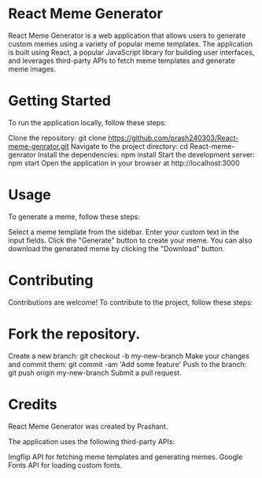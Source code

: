 # React Meme Generator
React Meme Generator is a web application that allows users to generate custom memes using a variety of popular meme templates. The application is built using React, a popular JavaScript library for building user interfaces, and leverages third-party APIs to fetch meme templates and generate meme images.

# Getting Started
To run the application locally, follow these steps:

Clone the repository: git clone https://github.com/prash240303/React-meme-genrator.git
Navigate to the project directory: cd React-meme-genrator
Install the dependencies: npm install
Start the development server: npm start
Open the application in your browser at http://localhost:3000


# Usage
To generate a meme, follow these steps:

Select a meme template from the sidebar.
Enter your custom text in the input fields.
Click the "Generate" button to create your meme.
You can also download the generated meme by clicking the "Download" button.

# Contributing
Contributions are welcome! To contribute to the project, follow these steps:

# Fork the repository.
Create a new branch: git checkout -b my-new-branch
Make your changes and commit them: git commit -am 'Add some feature'
Push to the branch: git push origin my-new-branch
Submit a pull request.


# Credits
React Meme Generator was created by Prashant.

The application uses the following third-party APIs:

Imgflip API for fetching meme templates and generating memes.
Google Fonts API for loading custom fonts.
